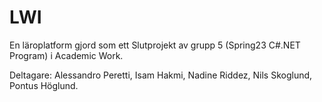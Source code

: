 # LWI
En läroplatform gjord som ett Slutprojekt av grupp 5 (Spring23 C#.NET Program) i Academic Work.

Deltagare: Alessandro Peretti, Isam Hakmi, Nadine Riddez, Nils Skoglund, Pontus Höglund.
